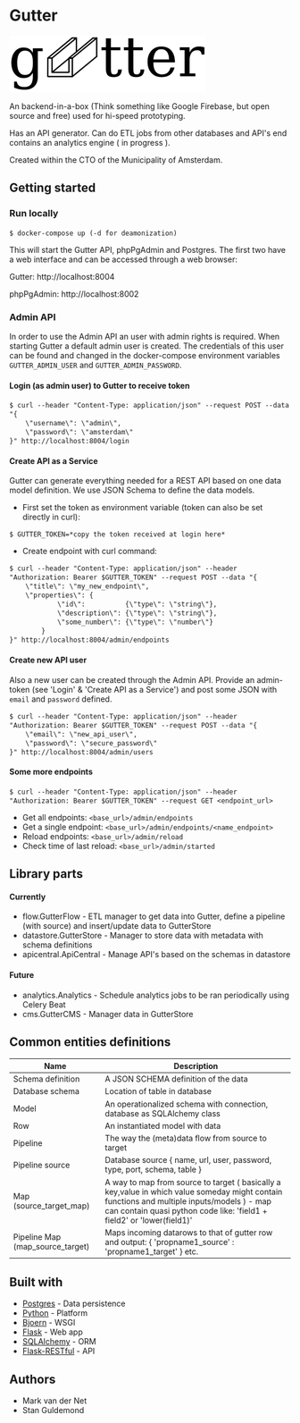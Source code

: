 # Gutter

![gutter-logo](images/logo.png)

An backend-in-a-box (Think something like Google Firebase, but open source and free) used for hi-speed prototyping.

Has an API generator. Can do ETL jobs from other databases and API's end contains an analytics engine ( in progress ). 

Created within the CTO of the Municipality of Amsterdam.

## Getting started

### Run locally

```
$ docker-compose up (-d for deamonization)
```

This will start the Gutter API, phpPgAdmin and Postgres.
The first two have a web interface and can be accessed through a web browser:

Gutter: http://localhost:8004

phpPgAdmin: http://localhost:8002


### Admin API

In order to use the Admin API an user with admin rights is required. When starting Gutter a default admin user is created. The credentials of this user can be found and changed in the docker-compose environment variables `GUTTER_ADMIN_USER` and `GUTTER_ADMIN_PASSWORD`.

#### Login (as admin user) to Gutter to receive token
```
$ curl --header "Content-Type: application/json" --request POST --data "{
    \"username\": \"admin\",
    \"password\": \"amsterdam\"
}" http://localhost:8004/login
```

#### Create API as a Service

Gutter can generate everything needed for a REST API based on one data model definition. We use JSON Schema to define the data models.

- First set the token as environment variable (token can also be set directly in curl):
```
$ GUTTER_TOKEN=*copy the token received at login here*
```

- Create endpoint with curl command:
```
$ curl --header "Content-Type: application/json" --header "Authorization: Bearer $GUTTER_TOKEN" --request POST --data "{
    \"title\": \"my_new_endpoint\",
    \"properties\": {
            \"id\":          {\"type\": \"string\"},                                                                
            \"description\": {\"type\": \"string\"},
            \"some_number\": {\"type\": \"number\"}
        }
}" http://localhost:8004/admin/endpoints

```

#### Create new API user

Also a new user can be created through the Admin API. Provide an admin-token (see 'Login' & 'Create API as a Service') and post some JSON with `email` and `password` defined.

```
$ curl --header "Content-Type: application/json" --header "Authorization: Bearer $GUTTER_TOKEN" --request POST --data "{
    \"email\": \"new_api_user\",
    \"password\": \"secure_password\"
}" http://localhost:8004/admin/users

```

#### Some more endpoints

```
$ curl --header "Content-Type: application/json" --header "Authorization: Bearer $GUTTER_TOKEN" --request GET <endpoint_url>
```

- Get all endpoints: `<base_url>/admin/endpoints`
- Get a single endpoint: `<base_url>/admin/endpoints/<name_endpoint>`
- Reload endpoints: `<base_url>/admin/reload`
- Check time of last reload: `<base_url>/admin/started`


## Library parts

#### Currently
* flow.GutterFlow - ETL manager to get data into Gutter, define a pipeline (with source) and insert/update data to GutterStore
* datastore.GutterStore - Manager to store data with metadata with schema definitions
* apicentral.ApiCentral - Manage API's based on the schemas in datastore

#### Future
* analytics.Analytics - Schedule analytics jobs to be ran periodically using Celery Beat
* cms.GutterCMS - Manager data in GutterStore


## Common entities definitions

| Name | Description |
| ---- | ----------- |
| Schema definition | A JSON SCHEMA definition of the data
| Database schema | Location of table in database
| Model | An operationalized schema with connection, database as SQLAlchemy class
| Row | An instantiated model with data
| Pipeline | The way the (meta)data flow from source to target
| Pipeline source | Database source { name, url, user, password, type, port, schema, table }
| Map (source_target_map) | A way to map from source to target ( basically a key,value in which value someday might contain functions and multiple inputs/models ) - map can contain quasi python code like: 'field1 + field2' or 'lower(field1)'
| Pipeline Map (map_source_target) | Maps incoming datarows to that of gutter row and output: { 'propname1_source' : 'propname1_target' } etc.



## Built with
* [Postgres](https://www.postgresql.org/) - Data persistence
* [Python](https://www.python.org/) - Platform
* [Bjoern](https://github.com/jonashaag/bjoern) - WSGI
* [Flask](http://flask.pocoo.org/) - Web app
* [SQLAlchemy](https://www.sqlalchemy.org/) - ORM
* [Flask-RESTful](https://flask-restful.readthedocs.io) - API

## Authors

- Mark van der Net
- Stan Guldemond